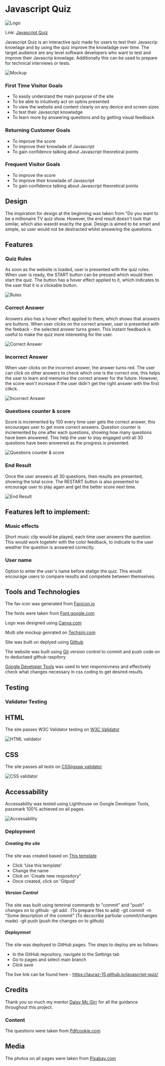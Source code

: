 
# Javascript Quiz

![Logo](https://github.com/lauraz-15/javascript-quiz/blob/main/assets/readme_img/logo-small.png)

Link: [Javascript Quiz](https://lauraz-15.github.io/javascript-quiz/)

Javascript Quiz is an interactive quiz made for users to test their Javascrip knowlage and by using the quiz improve the knowladge over time. The target audience are any level software developers who want to test and improve their Javascrip knowlage. Additionally this can be used to prepare for technical interviews or tests.

![Mockup](https://github.com/lauraz-15/javascript-quiz/blob/main/assets/readme_img/mock-up.png)

### First Time Visitor Goals
  
- To easily understand the main purpose of the site
- To be able to intuitively act on optins presented 
- To view the website and content clearly on any device and screen sizes
- To test their Javascript knowladge
- To learn more by answering questions and by getting visual feedback

### Returning Customer Goals
- To improve the score 
- To improve their knowlade of Javascript
- To gain confidence talking about Javascript theoretical points

### Frequent Visitor Goals
- To improve the score 
- To improve their knowlade of Javascript
- To gain confidence talking about Javascript theoretical points

## Design 

The inspiration for design at the beginning was taken from "Do you want to be a millionaire TV quiz show. However, the end result doesn't look that similar, which also wasnšt exaclty the goal. 
Design is aimed to be smart and simple, so user would not be destracted whilst answering the questions.

## Features

### Quiz Rules

As soon as the website is loaded, user is presented with the quiz rules. When user is ready, the START button can be pressed which would then start the quiz. The button has a hover effect applied to it, which indicates to the user that it is a clickable button.

![Rules](https://github.com/lauraz-15/javascript-quiz/blob/main/assets/readme_img/game-rules.png)

### Correct Answer

Answers also has a hover effect applied to them, which shows that answers are buttons. 
When user clicks on the correct answer, user is presented with the feeback - the selected answer turns green. This instant feedback is useful to make the quiz more interesting for the user. 

![Correct Answer](https://github.com/lauraz-15/javascript-quiz/blob/main/assets/readme_img/correct-answer.png)

### Incorrect Answer

When user clicks on the incorrect answer, the answer turns red. The user can click on other answers to check which one is the correct one, this helps the user to learn and memorise the correct answer for the future. However, the score won't increase if the user didn't get the right answer with the first clikck. 

![Incorrect Answer](https://github.com/lauraz-15/javascript-quiz/blob/main/assets/readme_img/incorrect-answer.png)

### Questions counter & score

Score is incremented by 100 every time user gets the correct answer, this encourages user to get more correct answers. Question counter is incremented by one after each questions, showing how many questions have been answered. This help the user to stay engaged until all 30 questions have been answered as the progress is presented.

![Questions counter & score](https://github.com/lauraz-15/javascript-quiz/blob/main/assets/readme_img/score%20and%20q-counter.png)

### End Result

Once the user answers all 30 questions, then results are presented, showing the total score. 
The RESTART button is also presented to encourage user to play again and get the better score next time. 

![End Result](https://github.com/lauraz-15/javascript-quiz/blob/main/assets/readme_img/end-result.png)

## Features left to implement:

### Music effects

Short music clip would be played, each time user answers the question. This would work togetehr with the color feedback, to indicate to the user weather the question is answered correctly.

### User name

Option to enter the user's name before statign the quiz. This would encourage users to compare results and competete between themselves. 

## Tools and Technologies

The fav icon was generated from [Favicon.io](https://favicon.io/)

The fonts were taken from [Font.google.com](https://fonts.google.com/)

Logo was designed using [Canva.com](https://www.canva.com/)

Multi site mockup genrated on [Techsini.com](https://techsini.com/multi-mockup/index.php)

Site was built on deplyed using [Github](https://github.com/)

The website was built using [Git](https://git-scm.com/) version control to commit and push code on to deductaed github raspitory

[Google Developer Tools](https://developer.chrome.com/docs/devtools/) was used to test responsivness and effectively check what changes necessary in css coding to get desired results.

## Testing




### Validator Testing

## HTML

The site passes W3C Validator testing on [W3C Validator](https://validator.w3.org/)

![HTML validator](https://github.com/lauraz-15/javascript-quiz/blob/main/assets/readme_img/html_validator.png)

## CSS

The site passes all tests on [CSSjigsaw validator](https://jigsaw.w3.org/)

![CSS validator](https://github.com/lauraz-15/javascript-quiz/blob/main/assets/readme_img/css_validator.png)

## Accessability

Accessability was tested using Lighthouse on Google Developer Tools, passmark 100% achieved on all pages.

![Accessability](https://github.com/lauraz-15/javascript-quiz/blob/main/assets/readme_img/accessability_validator.png)

### Deployment

##### Creating the site

The site was created based on [This template](https://github.com/Code-Institute-Org/gitpod-full-template)
- Click 'Use this template'
- Change the name
- Click on 'Create new respository"
- Once created, click on 'Gitpod'

##### Version Control

The site was built using temrinal commands to "commit" and "push" changes on to github:
-git add . (To prepare files to add)
-git commit -m "Some description of the commit" (To decscribe partiular commit/changes made)
-git push (push the changes on to github)

##### Deploymnet 

The site was deployed to GitHub pages. The steps to deploy are as follows:
- In the GitHub repository, navigate to the Settings tab
- Go to pages and select main branch
- Click save

The live link can be found here - https://lauraz-15.github.io/javascript-quiz/

## Credits

Thank you so much my mentor [Daisy Mc Girr](https://github.com/Daisy-McG) for all the guidance throughout this project.

### Content

The questions were taken from [Pdfcookie.com](https://pdfcookie.com/documents/javascript-multiple-choice-questions-and-answers-rvr7jj8k5w2o#fulltext)

## Media

The photos on all pages were taken from [Pixabay.com](https://pixabay.com/)